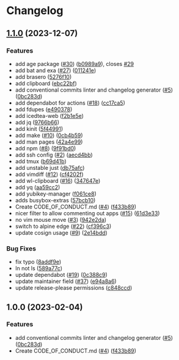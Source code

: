 # Changelog

## [1.1.0](https://github.com/bpbeatty/boxkit/compare/v1.0.0...v1.1.0) (2023-12-07)


### Features

* add age package ([#30](https://github.com/bpbeatty/boxkit/issues/30)) ([b0989a9](https://github.com/bpbeatty/boxkit/commit/b0989a9f791771999c105122b64cbf8687574650)), closes [#29](https://github.com/bpbeatty/boxkit/issues/29)
* add bat and exa ([#27](https://github.com/bpbeatty/boxkit/issues/27)) ([011241e](https://github.com/bpbeatty/boxkit/commit/011241e4ac1fdee5f3fbe8b8321e44ba8a0cb561))
* add brasero ([5276f10](https://github.com/bpbeatty/boxkit/commit/5276f10e2c38a7018abf1ab65ad7eda9df2b3da3))
* add clipboard ([ebc22bf](https://github.com/bpbeatty/boxkit/commit/ebc22bf72a10043ebec55c285dfe5274f1378cc5))
* add conventional commits linter and changelog generator ([#5](https://github.com/bpbeatty/boxkit/issues/5)) ([0bc283d](https://github.com/bpbeatty/boxkit/commit/0bc283d271878071ef50a413bab48f3bfc1ab312))
* add dependabot for actions ([#18](https://github.com/bpbeatty/boxkit/issues/18)) ([cc17ca5](https://github.com/bpbeatty/boxkit/commit/cc17ca5202c1777d5e64799b00cb235b72027e24))
* add fdupes ([e490378](https://github.com/bpbeatty/boxkit/commit/e49037850846222507fb5f8f904623f6150258eb))
* add icedtea-web ([f2b1e5e](https://github.com/bpbeatty/boxkit/commit/f2b1e5e5658ea329030fdb9a9d4fa1d170031976))
* add jq ([9766b66](https://github.com/bpbeatty/boxkit/commit/9766b662d8a49955686e0b12570aaf545ee28291))
* add kinit ([5f44991](https://github.com/bpbeatty/boxkit/commit/5f44991bc2d01f2cad18ccb06dd735da1414e84b))
* add make ([#10](https://github.com/bpbeatty/boxkit/issues/10)) ([0cb4b59](https://github.com/bpbeatty/boxkit/commit/0cb4b59cdd98c47d2f6bfa21f801b99b045d5e40))
* add man pages ([42a4e99](https://github.com/bpbeatty/boxkit/commit/42a4e99f6105d68ea0c583c564b813ec7fb77f87))
* add npm ([#8](https://github.com/bpbeatty/boxkit/issues/8)) ([9f91bd0](https://github.com/bpbeatty/boxkit/commit/9f91bd09272617c7b9203014222353265dc24947))
* add ssh config ([#2](https://github.com/bpbeatty/boxkit/issues/2)) ([aecd4bb](https://github.com/bpbeatty/boxkit/commit/aecd4bbc310ac6950ea3a76a1900fd2d0500065c))
* add tmux ([b69d41b](https://github.com/bpbeatty/boxkit/commit/b69d41b0107d2c1b057a789849119dab1e298357))
* add unstable just ([db75afc](https://github.com/bpbeatty/boxkit/commit/db75afc0b69f84aaf08f380bb8232fc831e1e9c3))
* add vimdiff ([#12](https://github.com/bpbeatty/boxkit/issues/12)) ([cf4202f](https://github.com/bpbeatty/boxkit/commit/cf4202f76752561d9b926c81933342a119e8a258))
* add wl-clipboard ([#16](https://github.com/bpbeatty/boxkit/issues/16)) ([347647e](https://github.com/bpbeatty/boxkit/commit/347647ea7f9f7bdb3b42d2a565df866f027a7ade))
* add yq ([aa59cc2](https://github.com/bpbeatty/boxkit/commit/aa59cc21a4202a0572c088396db1d7a78e766947))
* add yubikey-manager ([f061ce8](https://github.com/bpbeatty/boxkit/commit/f061ce804db94c8f1592fc313253cb045909d4a1))
* adds busybox-extras ([57bcb10](https://github.com/bpbeatty/boxkit/commit/57bcb105d5f3f0f51e0382afdff879f0c73ba7e3))
* Create CODE_OF_CONDUCT.md ([#4](https://github.com/bpbeatty/boxkit/issues/4)) ([f433b89](https://github.com/bpbeatty/boxkit/commit/f433b89a1ed125c6c0a251c1eec60525cfe35820))
* nicer filter to allow commenting out apps ([#15](https://github.com/bpbeatty/boxkit/issues/15)) ([61d3e33](https://github.com/bpbeatty/boxkit/commit/61d3e330beb9c2a8bd557ef3872aa6595c76b1b2))
* no vim mouse move ([#3](https://github.com/bpbeatty/boxkit/issues/3)) ([942e2da](https://github.com/bpbeatty/boxkit/commit/942e2dacde91ae9b77d7a856845d3983dc60b31d))
* switch to alpine edge ([#22](https://github.com/bpbeatty/boxkit/issues/22)) ([cf396c3](https://github.com/bpbeatty/boxkit/commit/cf396c369ae8d8bb052df9b0c39d392f61b909ba))
* update cosign usage ([#9](https://github.com/bpbeatty/boxkit/issues/9)) ([2e14bdd](https://github.com/bpbeatty/boxkit/commit/2e14bdda5c81f893c3815a4d5379206a698af9d8))


### Bug Fixes

* fix typo ([8addf9e](https://github.com/bpbeatty/boxkit/commit/8addf9e4499a83b2b9b591e9808470f3e3f6a46e))
* ln not ls ([589a77c](https://github.com/bpbeatty/boxkit/commit/589a77c85f8ec0a24f3891333eb14240e8518cac))
* update dependabot ([#19](https://github.com/bpbeatty/boxkit/issues/19)) ([0c388c9](https://github.com/bpbeatty/boxkit/commit/0c388c958985cdc7d3c2d3de5d6d58de09472edf))
* update maintainer field ([#37](https://github.com/bpbeatty/boxkit/issues/37)) ([e94a8a6](https://github.com/bpbeatty/boxkit/commit/e94a8a69c34f5692514ebcc8c3ac21e2f33aa947))
* update release-please permissions ([c848ccd](https://github.com/bpbeatty/boxkit/commit/c848ccdf1d8f36b20afb48c1f4d1c64b5936b3f4))

## 1.0.0 (2023-02-04)


### Features

* add conventional commits linter and changelog generator ([#5](https://github.com/ublue-os/boxkit/issues/5)) ([0bc283d](https://github.com/ublue-os/boxkit/commit/0bc283d271878071ef50a413bab48f3bfc1ab312))
* Create CODE_OF_CONDUCT.md ([#4](https://github.com/ublue-os/boxkit/issues/4)) ([f433b89](https://github.com/ublue-os/boxkit/commit/f433b89a1ed125c6c0a251c1eec60525cfe35820))
